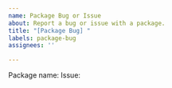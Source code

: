 ```yaml
---
name: Package Bug or Issue
about: Report a bug or issue with a package.
title: "[Package Bug] "
labels: package-bug
assignees: ''

---
```


<!-- Report your issue below.  Please describe steps to reproduce. -->

Package name: 
Issue:

